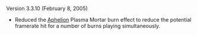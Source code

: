 Version 3.3.10 (February 8, 2005)

- Reduced the [Aphelion](../vehicles/Aphelion.md) Plasma Mortar burn effect to
  reduce the potential framerate hit for a number of burns playing
  simultaneously.


